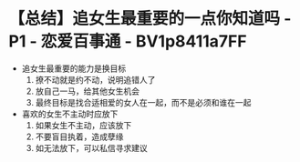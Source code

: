 # 【总结】追女生最重要的一点你知道吗 - P1 - 恋爱百事通 - BV1p8411a7FF

-   追女生最重要的能力是换目标
    1.  撩不动就是约不动，说明追错人了
    2.  放自己一马，给其他女生机会
    3.  最终目标是找合适相爱的女人在一起，而不是必须和谁在一起
-   喜欢的女生不主动时应放下
    1.  如果女生不主动，应该放下
    2.  不要盲目执着，造成孽缘
    3.  如无法放下，可以私信寻求建议